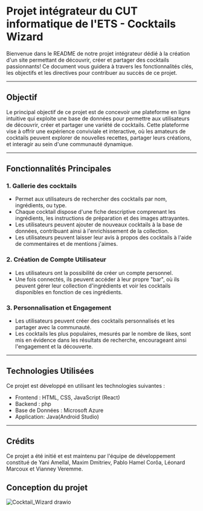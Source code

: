 # Projet intégrateur du CUT informatique de l'ETS - Cocktails Wizard

Bienvenue dans le README de notre projet intégrateur dédié à la création d'un site permettant de découvrir, créer et partager des cocktails passionnants! Ce document vous guidera à travers les fonctionnalités clés, les objectifs et les directives pour contribuer au succès de ce projet.

---

## Objectif

Le principal objectif de ce projet est de concevoir une plateforme en ligne intuitive qui exploite une base de données pour permettre aux utilisateurs de découvrir, créer et partager une variété de cocktails. Cette plateforme vise à offrir une expérience conviviale et interactive, où les amateurs de cocktails peuvent explorer de nouvelles recettes, partager leurs créations, et interagir au sein d'une communauté dynamique.

---

## Fonctionnalités Principales

### 1. Gallerie des cocktails

- Permet aux utilisateurs de rechercher des cocktails par nom, ingrédients, ou type.
- Chaque cocktail dispose d'une fiche descriptive comprenant les ingrédients, les instructions de préparation et des images attrayantes.
- Les utilisateurs peuvent ajouter de nouveaux cocktails à la base de données, contribuant ainsi à l'enrichissement de la collection.
- Les utilisateurs peuvent laisser leur avis à propos des cocktails à l'aide de commentaires et de mentions j'aimes.
### 2. Création de Compte Utilisateur

- Les utilisateurs ont la possibilité de créer un compte personnel.
- Une fois connectés, ils peuvent accéder à leur propre "bar", où ils peuvent gérer leur collection d'ingrédients et voir les cocktails disponibles en fonction de ces ingrédients.


### 3. Personnalisation et Engagement

- Les utilisateurs peuvent créer des cocktails personnalisés et les partager avec la communauté.
- Les cocktails les plus populaires, mesurés par le nombre de likes, sont mis en évidence dans les résultats de recherche, encourageant ainsi l'engagement et la découverte.

---

## Technologies Utilisées

Ce projet est développé en utilisant les technologies suivantes :

- Frontend : HTML, CSS, JavaScript (React)
- Backend : php
- Base de Données : Microsoft Azure
- Application: Java(Android Studio)

---

## Crédits

Ce projet a été initié et est maintenu par l'équipe de développement constitué de Yani Amellal, Maxim Dmitriev, Pablo Hamel Corôa, Léonard Marcoux et Vianney Veremme. 

## Conception du projet

![Cocktail_Wizard drawio](https://github.com/Vianpyro/Cocktail_Wizard/assets/10519369/269627b4-c4f9-4f62-89ec-c50ddba85073)

